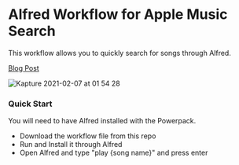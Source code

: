 # Alfred Workflow for Apple Music Search
This workflow allows you to quickly search for songs through Alfred. 

[Blog Post](https://www.maharsh.net/blog/alfred-workflow-python)

![Kapture 2021-02-07 at 01 54 28](https://user-images.githubusercontent.com/4590693/107141679-b6e30f00-68e7-11eb-8d39-5ec45641bfa9.gif)

### Quick Start
You will need to have Alfred installed with the Powerpack. 

- Download the workflow file from this repo 
- Run and Install it through Alfred 
- Open Alfred and type "play {song name}" and press enter 


